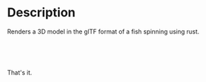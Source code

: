 # Description
<p>Renders a 3D model in the glTF format of a fish spinning using rust.</p>
<br>
<br>
<br>
<p>That's it.</p>
